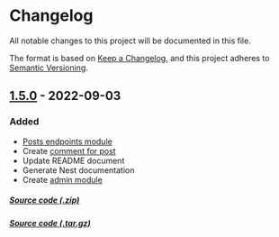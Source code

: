 # Changelog

All notable changes to this project will be documented in this file.

The format is based on [Keep a Changelog](https://keepachangelog.com/en/1.0.0/),
and this project adheres to [Semantic Versioning](https://semver.org/spec/v2.0.0.html).


## [1.5.0] - 2022-09-03

### Added
+ [Posts endpoints module](https://github.com/thuongtruong1009/teneno-api/pull/11)
+ Create [comment for post](https://github.com/thuongtruong1009/teneno-api/pull/14)
+ Update README document
+ Generate Nest documentation
+ Create [admin module](https://github.com/thuongtruong1009/teneno-api/pull/15)

##### [Source code (.zip)](https://github.com/thuongtruong1009/teneno-api/archive/refs/tags/v1.5.zip)
##### [Source code (.tar.gz)](https://github.com/thuongtruong1009/teneno-api/archive/refs/tags/v1.5.tar.gz)


<!-- Added - Fixed - Updated - Removed -->

[1.5.0]: https://github.com/thuongtruong1009/teneno-api/compare/v1.4.0...v1.5


